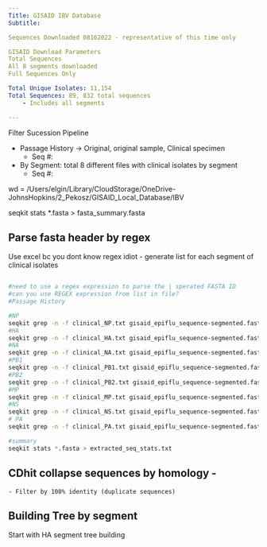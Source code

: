 ```yaml
---
Title: GISAID IBV Database 
Subtitle: 

Sequences Downloaded 08162022 - representative of this time only

GISAID Download Parameters 
Total Sequences 
All 8 segments downloaded 
Full Sequences Only 

Total Unique Isolates: 11,154
Total Sequences: 89, 832 total sequences 
    - Includes all segments

---
```


Filter Sucession Pipeline 
 - Passage History -> Original, original sample, Clinical specimen
    - Seq #:
 - By Segment: total 8 different files with clinical isolates by segment 
    - Seq #: 

wd = /Users/elgin/Library/CloudStorage/OneDrive-JohnsHopkins/2_Pekosz/GISAID_Local_Database/IBV

seqkit stats *.fasta > fasta_summary.fasta 

## Parse fasta header by regex

Use excel bc you dont know regex idiot - generate list for each segment of clinical isolates


```sh

#need to use a regex expression to parse the | sperated FASTA ID 
#can you use REGEX expression from list in file? 
#Passage History

#NP
seqkit grep -n -f clinical_NP.txt gisaid_epiflu_sequence-segmented.fasta -o gisaid_epiflu_sequence-segmented_clinical-NP.fasta
#HA
seqkit grep -n -f clinical_HA.txt gisaid_epiflu_sequence-segmented.fasta -o gisaid_epiflu_sequence-segmented_clinical-HA.fasta
#NA
seqkit grep -n -f clinical_NA.txt gisaid_epiflu_sequence-segmented.fasta -o gisaid_epiflu_sequence-segmented_clinical-NA.fasta
#PB1
seqkit grep -n -f clinical_PB1.txt gisaid_epiflu_sequence-segmented.fasta -o gisaid_epiflu_sequence-segmented_clinical-PB1.fasta
#PB2
seqkit grep -n -f clinical_PB2.txt gisaid_epiflu_sequence-segmented.fasta -o gisaid_epiflu_sequence-segmented_clinical-PB2.fasta
#MP
seqkit grep -n -f clinical_MP.txt gisaid_epiflu_sequence-segmented.fasta -o gisaid_epiflu_sequence-segmented_clinical-MP.fasta
#NS
seqkit grep -n -f clinical_NS.txt gisaid_epiflu_sequence-segmented.fasta -o gisaid_epiflu_sequence-segmented_clinical-NS.fasta
# PA
seqkit grep -n -f clinical_PA.txt gisaid_epiflu_sequence-segmented.fasta -o gisaid_epiflu_sequence-segmented_clinical-PA.fasta

#summary 
seqkit stats *.fasta > extracted_seq_stats.txt
```

## CDhit collapse sequences by homology - 
    - Filter by 100% identity (duplicate sequences)

## Building Tree by segment 

Start with HA segment tree building 
